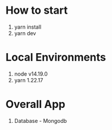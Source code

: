 # How to start
1. yarn install
2. yarn dev

# Local Environments
1. node v14.19.0
2. yarn 1.22.17

# Overall App
1. Database - Mongodb
